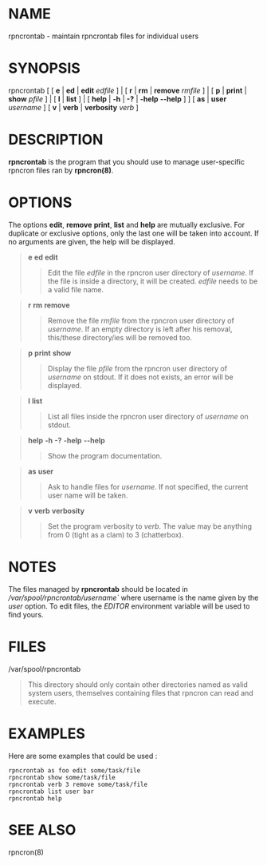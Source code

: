 NAME
====

rpncrontab - maintain rpncrontab files for individual users

SYNOPSIS
========

rpncrontab
  \[
    \[ **e** | **ed** | **edit** _edfile_ \] |
    \[ **r** | **rm** | **remove** _rmfile_ \] |
    \[ **p** | **print** | **show** _pfile_ \] |
    \[ **l** | **list** \] |
    \[ **help** | **-h** | **-?** | **-help** **--help** \]
  \]
  \[ **as** | **user** _username_ \]
  \[ **v** | **verb** | **verbosity** _verb_ \]

DESCRIPTION
===========

 **rpncrontab** is the program that you should use to manage user-specific rpncron files ran by **rpncron(8)**.

OPTIONS
=======

The options **edit**, **remove** **print**, **list** and **help** are mutually exclusive. For duplicate or exclusive options, only the last one will be taken 
into account. If no arguments are given, the help will be displayed.

> **e** **ed** **edit**
> > Edit the file _edfile_ in the rpncron user directory of _username_. If the file is inside a directory, it will be created. _edfile_ needs to be a valid 
> > file name.

> **r** **rm** **remove**
> > Remove the file _rmfile_ from the rpncron user directory of _username_. If an empty directory is left after his removal, this/these directory/ies will be
> > removed too.

> **p** **print** **show**
> > Display the file _pfile_ from the rpncron user directory of _username_ on stdout. If it does not exists, an error will be displayed.

> **l** **list**
> > List all files inside the rpncron user directory of _username_ on stdout.

> **help** **-h** **-?** **-help** **--help**
> > Show the program documentation.

> **as** **user**
> > Ask to handle files for _username_. If not specified, the current user name will be taken.

> **v** **verb** **verbosity**
> > Set the program verbosity to _verb_. The value may be anything from 0 (tight as a clam) to 3 (chatterbox).

NOTES
=====

The files managed by **rpncrontab** should be located in _/var/spool/rpncrontab/username`_ where username is the name given by the _user_ option. To edit 
files, the _EDITOR_ environment variable will be used to find yours.

FILES
=====

/var/spool/rpncrontab
> This directory should only contain other directories named as valid system users, themselves containing files that rpncron can read and execute.

EXAMPLES
========

Here are some examples that could be used :

	rpncrontab as foo edit some/task/file
	rpncrontab show some/task/file
	rpncrontab verb 3 remove some/task/file
	rpncrontab list user bar
	rpncrontab help

SEE ALSO
========

rpncron(8)

